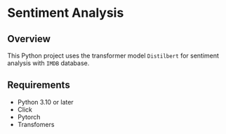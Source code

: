 # Sentiment Analysis

## Overview

This Python project uses the transformer model `Distilbert` for sentiment analysis with `IMDB` database.


## Requirements

- Python 3.10 or later
- Click
- Pytorch
- Transfomers
